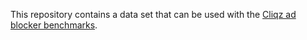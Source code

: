This repository contains a data set that can be used with the [Cliqz ad blocker benchmarks](https://github.com/cliqz-oss/adblocker/tree/master/packages/adblocker-benchmarks).
